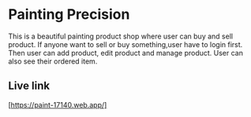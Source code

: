 # Painting Precision

This is a beautiful painting product shop where user can buy and sell product. If anyone want to sell or buy something,user have to login first. Then user can add product, edit product and manage product. User can also see their ordered item.

## Live link
[https://paint-17140.web.app/]
